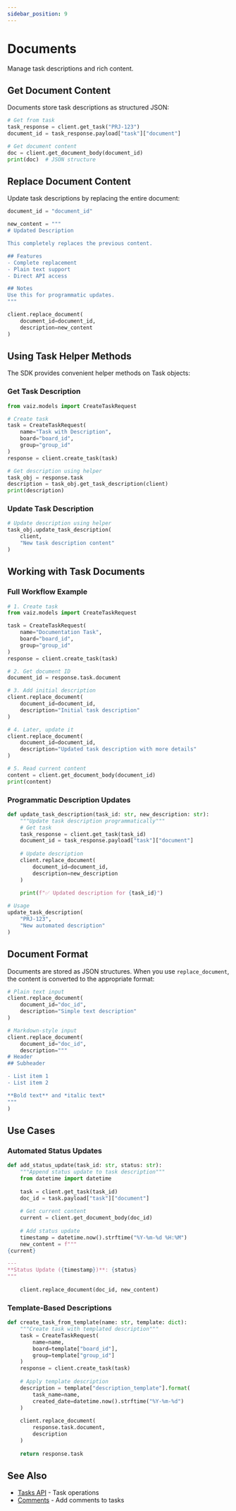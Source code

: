 ```yaml
---
sidebar_position: 9
---
```


# Documents

Manage task descriptions and rich content.

## Get Document Content

Documents store task descriptions as structured JSON:

```python
# Get from task
task_response = client.get_task("PRJ-123")
document_id = task_response.payload["task"]["document"]

# Get document content
doc = client.get_document_body(document_id)
print(doc)  # JSON structure
```

## Replace Document Content

Update task descriptions by replacing the entire document:

```python
document_id = "document_id"

new_content = """
# Updated Description

This completely replaces the previous content.

## Features
- Complete replacement
- Plain text support
- Direct API access

## Notes
Use this for programmatic updates.
"""

client.replace_document(
    document_id=document_id,
    description=new_content
)
```

## Using Task Helper Methods

The SDK provides convenient helper methods on Task objects:

### Get Task Description

```python
from vaiz.models import CreateTaskRequest

# Create task
task = CreateTaskRequest(
    name="Task with Description",
    board="board_id",
    group="group_id"
)
response = client.create_task(task)

# Get description using helper
task_obj = response.task
description = task_obj.get_task_description(client)
print(description)
```

### Update Task Description

```python
# Update description using helper
task_obj.update_task_description(
    client, 
    "New task description content"
)
```

## Working with Task Documents

### Full Workflow Example

```python
# 1. Create task
from vaiz.models import CreateTaskRequest

task = CreateTaskRequest(
    name="Documentation Task",
    board="board_id",
    group="group_id"
)
response = client.create_task(task)

# 2. Get document ID
document_id = response.task.document

# 3. Add initial description
client.replace_document(
    document_id=document_id,
    description="Initial task description"
)

# 4. Later, update it
client.replace_document(
    document_id=document_id,
    description="Updated task description with more details"
)

# 5. Read current content
content = client.get_document_body(document_id)
print(content)
```

### Programmatic Description Updates

```python
def update_task_description(task_id: str, new_description: str):
    """Update task description programmatically"""
    # Get task
    task_response = client.get_task(task_id)
    document_id = task_response.payload["task"]["document"]
    
    # Update description
    client.replace_document(
        document_id=document_id,
        description=new_description
    )
    
    print(f"✅ Updated description for {task_id}")

# Usage
update_task_description(
    "PRJ-123",
    "New automated description"
)
```

## Document Format

Documents are stored as JSON structures. When you use `replace_document`, the content is converted to the appropriate format:

```python
# Plain text input
client.replace_document(
    document_id="doc_id",
    description="Simple text description"
)

# Markdown-style input
client.replace_document(
    document_id="doc_id",
    description="""
# Header
## Subheader

- List item 1
- List item 2

**Bold text** and *italic text*
"""
)
```

## Use Cases

### Automated Status Updates

```python
def add_status_update(task_id: str, status: str):
    """Append status update to task description"""
    from datetime import datetime
    
    task = client.get_task(task_id)
    doc_id = task.payload["task"]["document"]
    
    # Get current content
    current = client.get_document_body(doc_id)
    
    # Add status update
    timestamp = datetime.now().strftime("%Y-%m-%d %H:%M")
    new_content = f"""
{current}

---
**Status Update ({timestamp})**: {status}
"""
    
    client.replace_document(doc_id, new_content)
```

### Template-Based Descriptions

```python
def create_task_from_template(name: str, template: dict):
    """Create task with templated description"""
    task = CreateTaskRequest(
        name=name,
        board=template["board_id"],
        group=template["group_id"]
    )
    response = client.create_task(task)
    
    # Apply template description
    description = template["description_template"].format(
        task_name=name,
        created_date=datetime.now().strftime("%Y-%m-%d")
    )
    
    client.replace_document(
        response.task.document,
        description
    )
    
    return response.task
```

## See Also

- [Tasks API](./tasks) - Task operations
- [Comments](./comments) - Add comments to tasks

